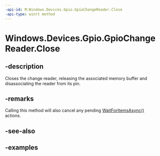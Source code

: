 ```yaml
---
-api-id: M:Windows.Devices.Gpio.GpioChangeReader.Close
-api-type: winrt method
---
```


<!-- Method syntax.
public void GpioChangeReader.Close()
-->

# Windows.Devices.Gpio.GpioChangeReader.Close


## -description

Closes the change reader, releasing the associated memory buffer and disassociating the reader from its pin.

## -remarks

Calling this method will also cancel any pending [WaitForItemsAsync()](gpiochangereader_waitforitemsasync_799637968.md) actions.

## -see-also

## -examples

